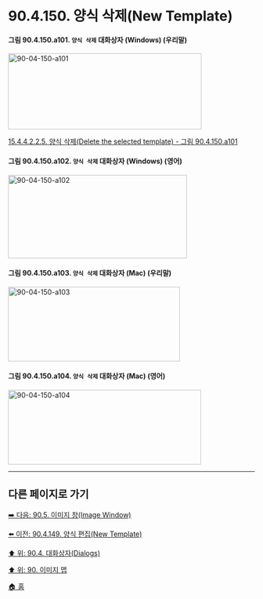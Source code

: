 # 90.4.150. 양식 삭제(New Template)

<a id="90-04-150-a101"></a>

#### 그림 90.4.150.a101. `양식 삭제` 대화상자 (Windows) (우리말)
<img width="395" height="155" alt="90-04-150-a101" src="https://github.com/user-attachments/assets/30b6e809-9efa-4f00-b082-59206fd6ce98" />

[15.4.4.2.2.5. 양식 삭제(Delete the selected template) - 그림 90.4.150.a101](./15-04-04-02-02-05-delete_the_selected_template.md#90-04-150-a101)

<a id="90-04-150-a102"></a>

#### 그림 90.4.150.a102. `양식 삭제` 대화상자 (Windows) (영어)
<img width="365" height="170" alt="90-04-150-a102" src="https://github.com/user-attachments/assets/bb2f7c16-44d7-47d7-b858-1a679fee09f6" />

<a id="90-04-150-a103"></a>

#### 그림 90.4.150.a103. `양식 삭제` 대화상자 (Mac) (우리말)
<img width="351" height="152" alt="90-04-150-a103" src="https://github.com/user-attachments/assets/aa98b4d2-b088-40bd-9321-0002f0b27eb8" />

<a id="90-04-150-a104"></a>

#### 그림 90.4.150.a104. `양식 삭제` 대화상자 (Mac) (영어)
<img width="394" height="152" alt="90-04-150-a104" src="https://github.com/user-attachments/assets/152b9fbc-963c-418e-afb6-7fa9fcd7556f" />

***

## 다른 페이지로 가기

[➡️ 다음: 90.5. 이미지 창(Image Window)](./90-05-00-image_window.md)

[⬅️ 이전: 90.4.149. 양식 편집(New Template)](./90-04-0149-edit_template.md)

[⬆️ 위: 90.4. 대화상자(Dialogs)](./90-04-0000-dialogs.md)

[⬆️ 위: 90. 이미지 맵](./90-00-image-map.md)

[🏠 홈](./00-home.md)